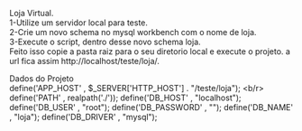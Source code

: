 Loja Virtual.<br/>
1-Utilize um servidor local para teste.<br/>
2-Crie um novo schema no mysql workbench com o nome de loja.<br/>
3-Execute o script, dentro desse novo schema loja.<br/>
Feito isso copie a pasta raiz para o seu diretorio local e execute o projeto. a url fica assim http://localhost/teste/loja/.<br/>

Dados do Projeto <br/>
define('APP_HOST'       , $_SERVER['HTTP_HOST'] . "/teste/loja"); <b/r>
define('PATH'           , realpath('./'));
define('DB_HOST'        , "localhost");
define('DB_USER'        , "root");
define('DB_PASSWORD'    , "");
define('DB_NAME'        , "loja");
define('DB_DRIVER'      , "mysql");

